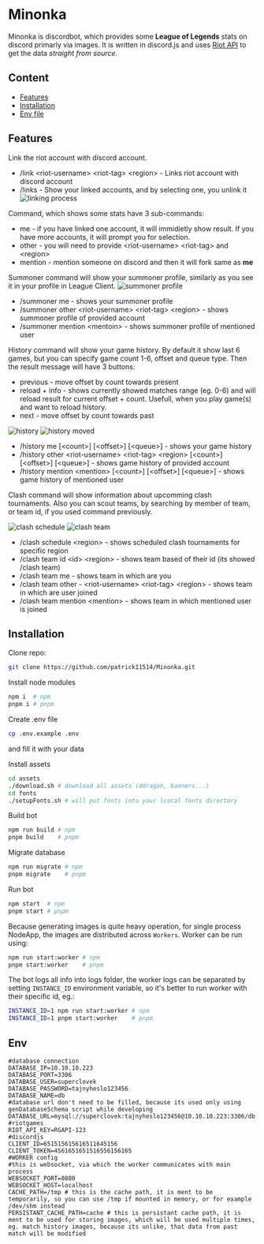 # Minonka

Minonka is discordbot, which provides some **League of Legends** stats on discord primarly via images.
It is written in discord.js and uses [Riot API](https://developer.riotgames.com/) to get the data _straight from source_.

## Content

- [Features](#features)
- [Installation](#installation)
- [Env file](#env)

## Features

Link the riot account with discord account.

- /link \<riot-username\> \<riot-tag\> \<region\> - Links riot account with discord account
- /links - Show your linked accounts, and by selecting one, you unlink it
  ![linking process](https://upload.patrick115.eu/screenshot/f3bd2968e9.png)

Command, which shows some stats have 3 sub-commands:

- me - if you have linked one account, it will immidietly show result. If you have more accounts, it will prompt you for selection.
- other - you will need to provide \<riot-username\> \<riot-tag\> and \<region\>
- mention - mention someone on discord and then it will fork same as **me**

Summoner command will show your summoner profile, similarly as you see it in your profile in League Client.
![summoner profile](https://upload.patrick115.eu/screenshot/c41d641e06.png)

- /summoner me - shows your summoner profile
- /summoner other \<riot-username\> \<riot-tag\> \<region\> - shows summoner profile of provided account
- /summoner mention \<mentoin\> - shows summoner profile of mentioned user

History command will show your game history. By default it show last 6 games, but you can specify game count 1-6, offset and queue type. Then the result message will have 3 buttons:

- previous - move offset by count towards present
- reload + info - shows currently showed matches range (eg. 0-6) and will reload result for current offset + count. Usefull, when you play game(s) and want to reload history.
- next - move offset by count towards past

![history](https://upload.patrick115.eu/screenshot/3836975a86.png)
![history moved](https://upload.patrick115.eu/screenshot/ef316dead1.png)

- /history me [\<count\>] [\<offset\>] [\<queue\>] - shows your game history
- /history other \<riot-username\> \<riot-tag\> \<region\> [\<count\>] [\<offset\>] [\<queue\>] - shows game history of provided account
- /history mention \<mention\> [\<count\>] [\<offset\>] [\<queue\>] - shows game history of mentioned user

Clash command will show information about upcomming clash tournaments. Also you can scout teams, by searching by member of team, or team id, if you used command previously.

![clash schedule](https://upload.patrick115.eu/screenshot/0469e98338.png)
![clash team](https://upload.patrick115.eu/screenshot/Sn%C3%ADmek%20obrazovky%202025-04-18%20122319.png)

- /clash schedule \<region\> - shows scheduled clash tournaments for specific region
- /clash team id \<id\> \<region\> - shows team based of their id (its showed /clash team)
- /clash team me - shows team in which are you
- /clash team other - \<riot-username\> \<riot-tag\> \<region\> - shows team in which are user joined
- /clash team mention \<mention\> - shows team in which mentioned user is joined

## Installation

Clone repo:

```bash
git clone https://github.com/patrick11514/Minonka.git
```

Install node modules

```bash
npm i  # npm
pnpm i # pnpm
```

Create .env file

```bash
cp .env.example .env
```

and fill it with your data

Install assets

```bash
cd assets
./download.sh # download all assets (ddragon, banners...)
cd fonts
./setupFonts.sh # will put fonts into your lcocal fonts directory
```

Build bot

```bash
npm run build # npm
pnpm build    # pnpm
```

Migrate database

```bash
npm run migrate # npm
pnpm migrate    # pnpm
```

Run bot

```bash
npm start  # npm
pnpm start # pnpm
```

Because generating images is quite heavy operation, for single process NodeApp, the images are distributed across `Workers`. Worker can be run using:

```bash
npm run start:worker # npm
pnpm start:worker    # pnpm
```

The bot logs all info into logs folder, the worker logs can be separated by setting `INSTANCE_ID` environment variable, so it's better to run worker with their specific id, eg.:

```bash
INSTANCE_ID=1 npm run start:worker # npm
INSTANCE_ID=1 pnpm start:worker    # pnpm
```

## Env

```env
#database connection
DATABASE_IP=10.10.10.223
DATABASE_PORT=3306
DATABASE_USER=superclovek
DATABASE_PASSWORD=tajnyheslo123456
DATABASE_NAME=db
#database url don't need to be filled, because its used only using genDatabaseSchema script while developing
DATABASE_URL=mysql://superclovek:tajnyheslo123456@10.10.10.223:3306/db
#riotgames
RIOT_API_KEY=RGAPI-123
#discordjs
CLIENT_ID=651515615616511645156
CLIENT_TOKEN=4561651651516556156165
#WORKER config
#this is websocket, via which the worker communicates with main process
WEBSOCKET_PORT=8080
WEBSOCKET_HOST=localhost
CACHE_PATH=/tmp # this is the cache path, it is ment to be temporarily, so you can use /tmp if mounted in memory, or for example /dev/shm instead
PERSISTANT_CACHE_PATH=cache # this is persistant cache path, it is ment to be used for storing images, which will be used multiple times, eg. match history images, because its unlike, that data from past match will be modified
```
